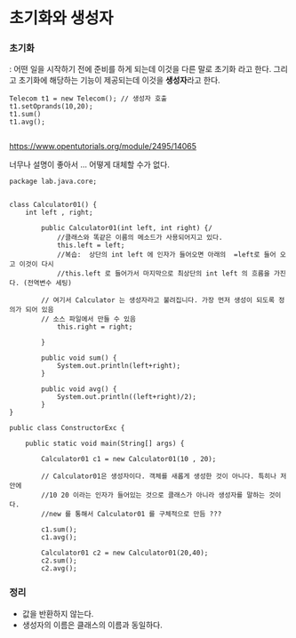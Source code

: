 # 초기화와 생성자



### 초기화

: 어떤 일을 시작하기 전에 준비를 하게 되는데 이것을 다른 말로 초기화 라고 한다.  그리고 초기화에 해당하는 기능이 제공되는데 이것을 **생성자**라고 한다. 

```
Telecom t1 = new Telecom(); // 생성자 호출
t1.setOprands(10,20);
t1.sum()
t1.avg();


```



https://www.opentutorials.org/module/2495/14065

너무나 설명이 좋아서 ... 어떻게 대체할 수가 없다.



```
package lab.java.core;


class Calculator01() {
	int left , right;
	
		public Calculator01(int left, int right) {/
			//클래스와 똑같은 이름의 메소드가 사용되어지고 있다.
			this.left = left;
			//복습:  상단의 int left 에 인자가 들어오면 아래의  =left로 들어 오고 이것이 다시
			//this.left 로 들어가서 마지막으로 최상단의 int left 의 흐름을 가진다. (전역변수 세팅)
		
		// 여기서 Calculator 는 생성자라고 불려집니다. 가장 먼저 생성이 되도록 정의가 되어 있음
		// 소스 파일에서 만들 수 있음
			this.right = right;
			
		}
		
		public void sum() {
			System.out.println(left+right);
		}
		
		public void avg() {
			System.out.println((left+right)/2);
		}
}

public class ConstructorExc {

	public static void main(String[] args) {
		
		Calculator01 c1 = new Calculator01(10 , 20);
		
		// Calculator01은 생성자이다. 객체를 새롭게 생성한 것이 아니다. 특히나 저 안에
		//10 20 이라는 인자가 들어있는 것으로 클래스가 아니라 생성자를 말하는 것이다.
		//new 를 통해서 Calculator01 를 구체적으로 만듬 ???
		
		c1.sum();
		c1.avg();
		
		Calculator01 c2 = new Calculator01(20,40);
		c2.sum();
		c2.avg();
```



### 정리

* 값을 반환하지 않는다.
* 생성자의 이름은 클래스의 이름과 동일하다.